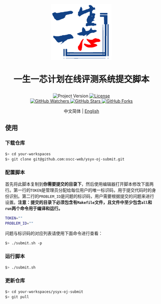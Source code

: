 <p align="center">
    <img alt="Logo" src="https://github.com/oscc-web/ysyx-website-resources/blob/main/images/logo/logo.png" width="200">
</p>

<h1>
    <p align="center">一生一芯计划在线评测系统提交脚本</p>
</h1>

<p align="center">
    <a title="Project Version">
        <img alt="Project Version" src="https://img.shields.io/badge/version-1.0.0-brightgreen" />
    </a>
    <a title="License" target="_blank" href="https://github.com/oscc-web/ysyx-oj-submit/blob/master/LICENSE">
        <img alt="License" src="https://img.shields.io/github/license/oscc-web/ysyx-oj-submit.svg" />
    </a>
    <br/>
    <a title="GitHub Watchers" target="_blank" href="https://github.com/oscc-web/ysyx-oj-submit/watchers">
        <img alt="GitHub Watchers" src="https://img.shields.io/github/watchers/oscc-web/ysyx-oj-submit.svg?label=Watchers&style=social" />
    </a>
    <a title="GitHub Stars" target="_blank" href="https://github.com/oscc-web/ysyx-oj-submit/stargazers">
        <img alt="GitHub Stars" src="https://img.shields.io/github/stars/oscc-web/ysyx-oj-submit.svg?label=Stars&style=social" />
    </a>
    <a title="GitHub Forks" target="_blank" href="https://github.com/oscc-web/ysyx-oj-submit/network/members">
        <img alt="GitHub Forks" src="https://img.shields.io/github/forks/oscc-web/ysyx-oj-submit.svg?label=Forks&style=social" />
    </a>
</p>

<p align="center">中文简体 | <a title="English" href="README.md">English</a></p>

## 使用

### 下载仓库

```sh
$> cd your-workspaces
$> git clone git@github.com:oscc-web/ysyx-oj-submit.git
```

### 配置脚本

首先将此脚本复制到**你需要提交的目录下**，然后使用编辑器打开脚本修改下面两行。第一行的`TOKEN`是管理员分配给每位用户的唯一标识码，用于提交代码时的身份识别。第二行的`PROBLEM_ID`是问题的标识码，用户需要根据提交的问题来进行设置。**注意：提交的目录下必须包含有`Makefile`文件，且文件中至少包含`all`和`run`两个命令用于编译和运行。**

```sh
TOKEN=""
PROBLEM_ID=""
```

问题与标识码的对应列表请使用下面命令进行查看：

```sh
$> ./submit.sh -p
```

### 运行脚本

```sh
$> ./submit.sh
```

### 更新仓库

```sh
$> cd your-workspaces/ysyx-oj-submit
$> git pull
```
